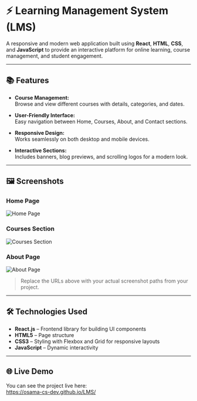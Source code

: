 # ⚡ Learning Management System (LMS)

A responsive and modern web application built using **React**, **HTML**, **CSS**, and **JavaScript** to provide an interactive platform for online learning, course management, and student engagement.

---

## 📚 Features

- **Course Management:**  
  Browse and view different courses with details, categories, and dates.

- **User-Friendly Interface:**  
  Easy navigation between Home, Courses, About, and Contact sections.

- **Responsive Design:**  
  Works seamlessly on both desktop and mobile devices.

- **Interactive Sections:**  
  Includes banners, blog previews, and scrolling logos for a modern look.

---

## 🖼️ Screenshots

### Home Page
![Home Page](https://osama-cs-dev.github.io/LMS/assets/home.png)

### Courses Section
![Courses Section](https://osama-cs-dev.github.io/LMS/assets/courses.png)

### About Page
![About Page](https://osama-cs-dev.github.io/LMS/assets/about.png)

> Replace the URLs above with your actual screenshot paths from your project.

---

## 🛠️ Technologies Used

- **React.js** – Frontend library for building UI components  
- **HTML5** – Page structure  
- **CSS3** – Styling with Flexbox and Grid for responsive layouts  
- **JavaScript** – Dynamic interactivity  

---

## 🌐 Live Demo

You can see the project live here:  
https://osama-cs-dev.github.io/LMS/
